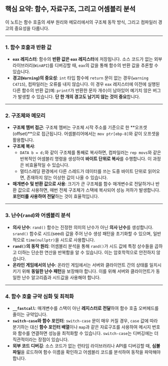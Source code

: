 ## 핵심 요약: 함수, 자료구조, 그리고 어셈블리 분석

이 노트는 함수 호출의 세부 원리와 메모리에서의 구조체 동작 방식, 그리고 컴파일러 경고의 중요성을 다룹니다.

---

### 1. 함수 호출과 반환 값

* **`eax` 레지스터**: 함수의 **반환 값은 `eax` 레지스터**에 저장됩니다. 소스 코드가 없는 외부 라이브러리(`WinAPI`)를 디버깅할 때, `eax`의 값을 통해 함수의 반환 값을 추론할 수 있습니다.
* **경고(`Warning`)의 중요성**: `int` 타입 함수에 `return` 문이 없는 경우(`warning C4715`), 컴파일러는 오류를 내지 않습니다. 이 경우 `eax` 레지스터에 이전에 실행된 다른 함수의 반환 값(예: `printf`가 반환한 문자 개수)이 남아있어 예기치 않은 버그가 발생할 수 있습니다. **단 한 개의 경고도 남기지 않는 것이 중요**합니다.

---

### 2. 구조체와 메모리

* **구조체 멤버 접근**: 구조체 멤버는 구조체 시작 주소를 기준으로 한 **오프셋(offset)**으로 접근됩니다. 어셈블리어에서는 `mov ptr[ebp-8]`와 같이 오프셋을 활용합니다.
* **구조체 복사**:
    * `DATA b = d;`와 같이 구조체를 통째로 복사하면, 컴파일러는 `rep movs`와 같은 반복적인 어셈블리 명령을 생성하여 **바이트 단위로 복사**를 수행합니다. 이 과정은 비효율적일 수 있습니다.
    * 멀티스레딩 환경에서 다른 스레드가 데이터를 쓰는 도중 바이트 단위로 읽어오면, 존재하지 않는 이상한 값이 나올 수 있습니다.
* **매개변수 및 반환 값으로 사용**: 크기가 큰 구조체를 함수 매개변수로 전달하거나 반환 값으로 사용하면, 매번 전체 구조체가 스택에 복사되어 성능 저하가 발생합니다. **포인터를 사용하여 전달**하는 것이 효율적입니다.

---

### 3. 난수(`rand`)와 어셈블리 분석

* **의사 난수**: `rand()` 함수는 진정한 의미의 난수가 아닌 **의사 난수**를 생성합니다. `srand()` 함수로 시드(seed) 값을 주어 난수 생성 패턴을 초기화할 수 있으며, 일반적으로 `time(nullptr)`을 시드로 사용합니다.
* **`rand()`의 동작 원리**: 어셈블리 분석을 통해 `rand()`가 시드 값에 특정 상수들을 곱하고 더하는 단순한 연산을 반복함을 알 수 있습니다. 이는 암호학적으로 안전하지 않습니다.
* **온라인 게임에서의 난수**: 온라인 게임에서는 서버와 클라이언트 간의 상태를 일치시키기 위해 **동일한 난수 패턴**을 보장해야 합니다. 이를 위해 서버와 클라이언트가 동일한 난수 알고리즘과 시드값을 사용해야 합니다.

---

### 4. 함수 호출 규약 심화 및 최적화

* **`__fastcall`**: 매개변수를 스택이 아닌 **레지스터로 전달**하여 함수 호출 오버헤드를 줄이는 규약입니다.
* **`switch-case`와 함수 포인터**: `switch-case` 문이 매우 커질 경우, `case` 값에 따라 분기하는 대신 **함수 포인터 배열**이나 `map`과 같은 자료구조를 사용하여 메시지 번호와 함수를 연결하면 성능을 최적화할 수 있습니다. `switch-case`는 디버깅에는 더 직관적이라는 장점이 있습니다.
* **외부 코드 디버깅**: 소스 코드가 없는 런타임 라이브러리나 API를 디버깅할 때, **심볼 파일**을 로드하여 함수 이름을 확인하고 어셈블리 코드를 분석하여 동작을 파악해야 합니다.
